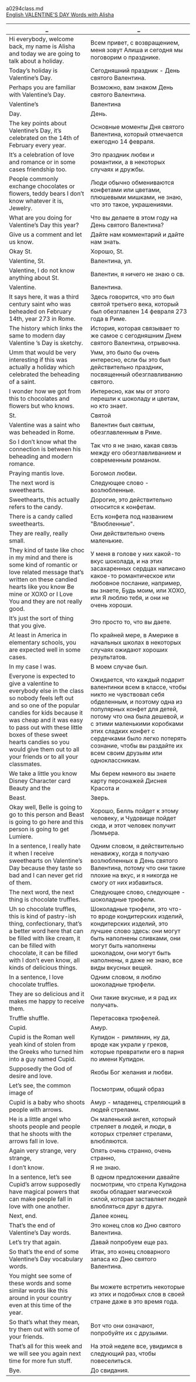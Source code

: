 a0294class.md     
[English VALENTINE'S DAY Words with Alisha](https://www.youtube.com/watch?v=-YMZJ2eM-aA)  




_|_
--|--
Hi everybody, welcome back, my name is Alisha and today we are going to talk about a holiday.|Всем привет, с возвращением, меня зовут Алиша и сегодня мы поговорим о празднике.
Today’s holiday is Valentine’s Day.|Сегодняшний праздник - День святого Валентина.
Perhaps you are familiar with Valentine’s Day.|Возможно, вам знаком День святого Валентина.
Valentine’s|Валентина
Day.|День.
The key points about Valentine’s Day, it’s celebrated on the 14th of February every year.|Основные моменты Дня святого Валентина, который отмечается ежегодно 14 февраля.
It’s a celebration of love and romance or in some cases friendship too.|Это праздник любви и романтики, а в некоторых случаях и дружбы.
People commonly exchange chocolates or flowers, teddy bears I don’t know whatever it is, Jewelry.|Люди обычно обмениваются конфетами или цветами, плюшевыми мишками, не знаю, что это такое, украшениями.
What are you doing for Valentine’s Day this year?|Что вы делаете в этом году на День святого Валентина?
Give us a comment and let us know.|Дайте нам комментарий и дайте нам знать.
Okay St.|Хорошо, St.
Valentine, St.|Валентина, ул.
Valentine, I do not know anything about St.|Валентин, я ничего не знаю о св.
Valentine.|Валентина.
It says here, it was a third century saint who was beheaded on February 14th, year 273 in Rome.|Здесь говорится, что это был святой третьего века, который был обезглавлен 14 февраля 273 года в Риме.
The history which links the same to modern day Valentine ’s Day is sketchy.|История, которая связывает то же самое с сегодняшним Днем святого Валентина, отрывочна.
Umm that would be very interesting if this was actually a holiday which celebrated the beheading of a saint.|Умм, это было бы очень интересно, если бы это был действительно праздник, посвященный обезглавливанию святого.
I wonder how we got from this to chocolates and flowers but who knows.|Интересно, как мы от этого перешли к шоколаду и цветам, но кто знает.
St.|Святой
Valentine was a saint who was beheaded in Rome.|Валентин был святым, обезглавленным в Риме.
So I don’t know what the connection is between his beheading and modern romance.|Так что я не знаю, какая связь между его обезглавливанием и современным романом.
Praying mantis love.|Богомол любви.
The next word is sweethearts.|Следующее слово - возлюбленные.
Sweethearts, this actually refers to the candy.|Дорогие, это действительно относится к конфетам.
There is a candy called sweethearts.|Есть конфета под названием "Влюбленные".
They are really, really small.|Они действительно очень маленькие.
They kind of taste like choc in my mind and there is some kind of romantic or love related message that’s written on these candied hearts like you know Be mine or XOXO or I Love You and they are not really good.|У меня в голове у них какой-то вкус шоколада, и на этих засахаренных сердцах написано какое-то романтическое или любовное послание, например, вы знаете, Будь моим, или XOXO, или Я люблю тебя, и они не очень хороши.
It’s just the sort of thing that you give.|Это просто то, что вы даете.
At least in America in elementary schools, you are expected well in some cases.|По крайней мере, в Америке в начальных школах в некоторых случаях ожидают хороших результатов.
In my case I was.|В моем случае был.
Everyone is expected to give a valentine to everybody else in the class so nobody feels left out and so one of the popular candies for kids because it was cheap and it was easy to pass out with these little boxes of these sweet hearts candies so you would give them out to all your friends or to all your classmates.|Ожидается, что каждый подарит валентинки всем в классе, чтобы никто не чувствовал себя обделенным, и поэтому одна из популярных конфет для детей, потому что она была дешевой, и с этими маленькими коробками этих сладких конфет с сердечками было легко потерять сознание, чтобы вы раздайте их всем своим друзьям или одноклассникам.
We take a little you know Disney Character card Beauty and the|Мы берем немного вы знаете карту персонажей Диснея Красота и
Beast.|Зверь.
Okay well, Belle is going to go to this person and Beast is going to go here and this person is going to get Lumiere.|Хорошо, Белль пойдет к этому человеку, и Чудовище пойдет сюда, и этот человек получит Люмьера.
In a sentence, I really hate it when I receive sweethearts on Valentine’s Day because they taste so bad and I can never get rid of them.|Одним словом, я действительно ненавижу, когда я получаю возлюбленных в День святого Валентина, потому что они такие плохие на вкус, и я никогда не смогу от них избавиться.
The next word, the next thing is chocolate truffles.|Следующее слово, следующее - шоколадные трюфели.
Uh so chocolate truffles, this is kind of pastry-ish thing, confectionary, that’s a better word here that can be filled with like cream, it can be filled with chocolate, it can be filled with I don’t even know, all kinds of delicious things.|Шоколадные трюфели, это что-то вроде кондитерских изделий, кондитерских изделий, это лучшее слово здесь: они могут быть наполнены сливками, они могут быть наполнены шоколадом, они могут быть наполнены, я даже не знаю, все виды вкусных вещей.
In a sentence, I love chocolate truffles.|Одним словом, я люблю шоколадные трюфели.
They are so delicious and it makes me happy to receive them.|Они такие вкусные, и я рад их получать.
Truffle shuffle.|Перетасовка трюфелей.
Cupid.|Амур.
Cupid is the Roman well yeah kind of stolen from the Greeks who turned him into a guy named Cupid.|Купидон - римлянин, ну да, вроде как украли у греков, которые превратили его в парня по имени Купидон.
Supposedly the God of desire and love.|Якобы Бог желания и любви.
Let’s see, the common image of|Посмотрим, общий образ
Cupid is a baby who shoots people with arrows.|Амур - младенец, стреляющий в людей стрелами.
He is a little angel who shoots people and people that he shoots with the arrows fall in love.|Он маленький ангел, который стреляет в людей, и люди, в которых стреляет стрелами, влюбляются.
Again very strange, very strange,|Опять очень странно, очень странно,
I don’t know.|Я не знаю.
In a sentence, let’s see Cupid’s arrow supposedly have magical powers that can make people fall in love with one another.|В одном предложении давайте посмотрим, что стрела Купидона якобы обладает магической силой, которая заставляет людей влюбляться друг в друга.
Next, end.|Далее конец.
That’s the end of Valentine’s Day words.|Это конец слов ко Дню святого Валентина.
Let’s try that again.|Давай попробуем еще раз.
So that’s the end of some Valentine’s Day vocabulary words.|Итак, это конец словарного запаса ко Дню святого Валентина.
You might see some of these words and some similar words like this around in your country even at this time of the year.|Вы можете встретить некоторые из этих и подобных слов в своей стране даже в это время года.
So that’s what they mean, try them out with some of your friends.|Вот что они означают, попробуйте их с друзьями.
That’s all for this week and we will see you again next time for more fun stuff.|На этой неделе все, увидимся в следующий раз, чтобы повеселиться.
Bye.|До свидания.
